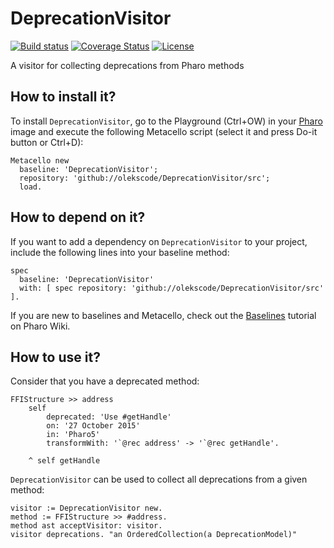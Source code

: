 # DeprecationVisitor

[![Build status](https://github.com/olekscode/DeprecationVisitor/workflows/CI/badge.svg)](https://github.com/olekscode/DeprecationVisitor/actions/workflows/test.yml)
[![Coverage Status](https://coveralls.io/repos/github/olekscode/DeprecationVisitor/badge.svg?branch=master)](https://coveralls.io/github/olekscode/DeprecationVisitor?branch=master)
[![License](https://img.shields.io/badge/license-MIT-blue.svg)](https://raw.githubusercontent.com/olekscode/DeprecationVisitor/master/LICENSE)

A visitor for collecting deprecations from Pharo methods

## How to install it?

To install `DeprecationVisitor`, go to the Playground (Ctrl+OW) in your [Pharo](https://pharo.org/) image and execute the following Metacello script (select it and press Do-it button or Ctrl+D):

```Smalltalk
Metacello new
  baseline: 'DeprecationVisitor';
  repository: 'github://olekscode/DeprecationVisitor/src';
  load.
```

## How to depend on it?

If you want to add a dependency on `DeprecationVisitor` to your project, include the following lines into your baseline method:

```Smalltalk
spec
  baseline: 'DeprecationVisitor'
  with: [ spec repository: 'github://olekscode/DeprecationVisitor/src' ].
```

If you are new to baselines and Metacello, check out the [Baselines](https://github.com/pharo-open-documentation/pharo-wiki/blob/master/General/Baselines.md) tutorial on Pharo Wiki.

## How to use it?

Consider that you have a deprecated method:

```Smalltalk
FFIStructure >> address
	self
		deprecated: 'Use #getHandle'
		on: '27 October 2015'
		in: 'Pharo5'
		transformWith: '`@rec address' -> '`@rec getHandle'.
	
	^ self getHandle
```

`DeprecationVisitor` can be used to collect all deprecations from a given method:

```Smalltalk
visitor := DeprecationVisitor new.
method := FFIStructure >> #address.
method ast acceptVisitor: visitor.
visitor deprecations. "an OrderedCollection(a DeprecationModel)"
```

